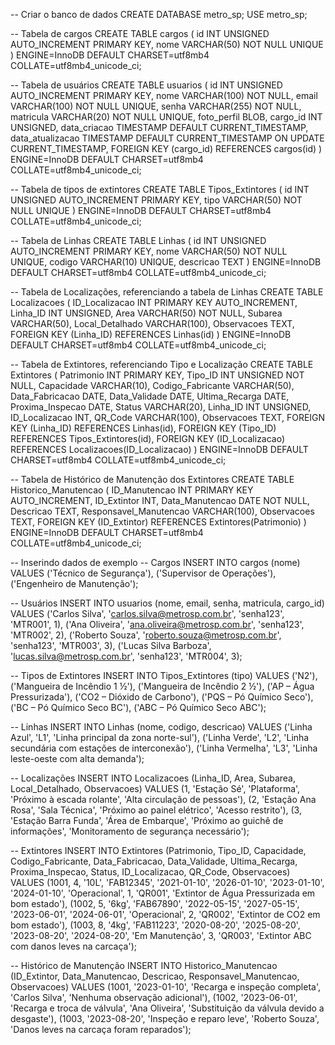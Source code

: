 -- Criar o banco de dados
CREATE DATABASE metro_sp;
USE metro_sp;

-- Tabela de cargos
CREATE TABLE cargos (
    id INT UNSIGNED AUTO_INCREMENT PRIMARY KEY,
    nome VARCHAR(50) NOT NULL UNIQUE
) ENGINE=InnoDB DEFAULT CHARSET=utf8mb4 COLLATE=utf8mb4_unicode_ci;

-- Tabela de usuários
CREATE TABLE usuarios (
    id INT UNSIGNED AUTO_INCREMENT PRIMARY KEY,
    nome VARCHAR(100) NOT NULL,
    email VARCHAR(100) NOT NULL UNIQUE,
    senha VARCHAR(255) NOT NULL,
    matricula VARCHAR(20) NOT NULL UNIQUE,
    foto_perfil BLOB,
    cargo_id INT UNSIGNED,
    data_criacao TIMESTAMP DEFAULT CURRENT_TIMESTAMP,
    data_atualizacao TIMESTAMP DEFAULT CURRENT_TIMESTAMP ON UPDATE CURRENT_TIMESTAMP,
    FOREIGN KEY (cargo_id) REFERENCES cargos(id)
) ENGINE=InnoDB DEFAULT CHARSET=utf8mb4 COLLATE=utf8mb4_unicode_ci;

-- Tabela de tipos de extintores
CREATE TABLE Tipos_Extintores (
    id INT UNSIGNED AUTO_INCREMENT PRIMARY KEY,
    tipo VARCHAR(50) NOT NULL UNIQUE
) ENGINE=InnoDB DEFAULT CHARSET=utf8mb4 COLLATE=utf8mb4_unicode_ci;

-- Tabela de Linhas
CREATE TABLE Linhas (
    id INT UNSIGNED AUTO_INCREMENT PRIMARY KEY,
    nome VARCHAR(50) NOT NULL UNIQUE,
    codigo VARCHAR(10) UNIQUE,
    descricao TEXT
) ENGINE=InnoDB DEFAULT CHARSET=utf8mb4 COLLATE=utf8mb4_unicode_ci;

-- Tabela de Localizações, referenciando a tabela de Linhas
CREATE TABLE Localizacoes (
    ID_Localizacao INT PRIMARY KEY AUTO_INCREMENT,
    Linha_ID INT UNSIGNED,
    Area VARCHAR(50) NOT NULL,
    Subarea VARCHAR(50),
    Local_Detalhado VARCHAR(100),
    Observacoes TEXT,
    FOREIGN KEY (Linha_ID) REFERENCES Linhas(id)
) ENGINE=InnoDB DEFAULT CHARSET=utf8mb4 COLLATE=utf8mb4_unicode_ci;

-- Tabela de Extintores, referenciando Tipo e Localização
CREATE TABLE Extintores (
    Patrimonio INT PRIMARY KEY,
    Tipo_ID INT UNSIGNED NOT NULL,
    Capacidade VARCHAR(10),
    Codigo_Fabricante VARCHAR(50),
    Data_Fabricacao DATE,
    Data_Validade DATE,
    Ultima_Recarga DATE,
    Proxima_Inspecao DATE,
    Status VARCHAR(20),
    Linha_ID INT UNSIGNED,
    ID_Localizacao INT,
    QR_Code VARCHAR(100),
    Observacoes TEXT,
	FOREIGN KEY (Linha_ID) REFERENCES Linhas(id),
    FOREIGN KEY (Tipo_ID) REFERENCES Tipos_Extintores(id),
    FOREIGN KEY (ID_Localizacao) REFERENCES Localizacoes(ID_Localizacao)
) ENGINE=InnoDB DEFAULT CHARSET=utf8mb4 COLLATE=utf8mb4_unicode_ci;

-- Tabela de Histórico de Manutenção dos Extintores
CREATE TABLE Historico_Manutencao (
    ID_Manutencao INT PRIMARY KEY AUTO_INCREMENT,
    ID_Extintor INT,
    Data_Manutencao DATE NOT NULL,
    Descricao TEXT,
    Responsavel_Manutencao VARCHAR(100),
    Observacoes TEXT,
    FOREIGN KEY (ID_Extintor) REFERENCES Extintores(Patrimonio)
) ENGINE=InnoDB DEFAULT CHARSET=utf8mb4 COLLATE=utf8mb4_unicode_ci;

-- Inserindo dados de exemplo
-- Cargos
INSERT INTO cargos (nome) VALUES
('Técnico de Segurança'),
('Supervisor de Operações'),
('Engenheiro de Manutenção');

-- Usuários
INSERT INTO usuarios (nome, email, senha, matricula, cargo_id) VALUES
('Carlos Silva', 'carlos.silva@metrosp.com.br', 'senha123', 'MTR001', 1),
('Ana Oliveira', 'ana.oliveira@metrosp.com.br', 'senha123', 'MTR002', 2),
('Roberto Souza', 'roberto.souza@metrosp.com.br', 'senha123', 'MTR003', 3),
('Lucas Silva Barboza', 'lucas.silva@metrosp.com.br', 'senha123', 'MTR004', 3);

-- Tipos de Extintores
INSERT INTO Tipos_Extintores (tipo) VALUES
('N2'),
('Mangueira de Incêndio 1 ½'),
('Mangueira de Incêndio 2 ½'),
('AP – Água Pressurizada'),
('CO2 – Dióxido de Carbono'),
('PQS – Pó Químico Seco'),
('BC – Pó Químico Seco BC'),
('ABC – Pó Químico Seco ABC');

-- Linhas
INSERT INTO Linhas (nome, codigo, descricao) VALUES
('Linha Azul', 'L1', 'Linha principal da zona norte-sul'),
('Linha Verde', 'L2', 'Linha secundária com estações de interconexão'),
('Linha Vermelha', 'L3', 'Linha leste-oeste com alta demanda');

-- Localizações
INSERT INTO Localizacoes (Linha_ID, Area, Subarea, Local_Detalhado, Observacoes) VALUES
(1, 'Estação Sé', 'Plataforma', 'Próximo à escada rolante', 'Alta circulação de pessoas'),
(2, 'Estação Ana Rosa', 'Sala Técnica', 'Próximo ao painel elétrico', 'Acesso restrito'),
(3, 'Estação Barra Funda', 'Área de Embarque', 'Próximo ao guichê de informações', 'Monitoramento de segurança necessário');

-- Extintores
INSERT INTO Extintores (Patrimonio, Tipo_ID, Capacidade, Codigo_Fabricante, Data_Fabricacao, Data_Validade, Ultima_Recarga, Proxima_Inspecao, Status, ID_Localizacao, QR_Code, Observacoes) VALUES
(1001, 4, '10L', 'FAB12345', '2021-01-10', '2026-01-10', '2023-01-10', '2024-01-10', 'Operacional', 1, 'QR001', 'Extintor de Água Pressurizada em bom estado'),
(1002, 5, '6kg', 'FAB67890', '2022-05-15', '2027-05-15', '2023-06-01', '2024-06-01', 'Operacional', 2, 'QR002', 'Extintor de CO2 em bom estado'),
(1003, 8, '4kg', 'FAB11223', '2020-08-20', '2025-08-20', '2023-08-20', '2024-08-20', 'Em Manutenção', 3, 'QR003', 'Extintor ABC com danos leves na carcaça');

-- Histórico de Manutenção
INSERT INTO Historico_Manutencao (ID_Extintor, Data_Manutencao, Descricao, Responsavel_Manutencao, Observacoes) VALUES
(1001, '2023-01-10', 'Recarga e inspeção completa', 'Carlos Silva', 'Nenhuma observação adicional'),
(1002, '2023-06-01', 'Recarga e troca de válvula', 'Ana Oliveira', 'Substituição da válvula devido a desgaste'),
(1003, '2023-08-20', 'Inspeção e reparo leve', 'Roberto Souza', 'Danos leves na carcaça foram reparados');
